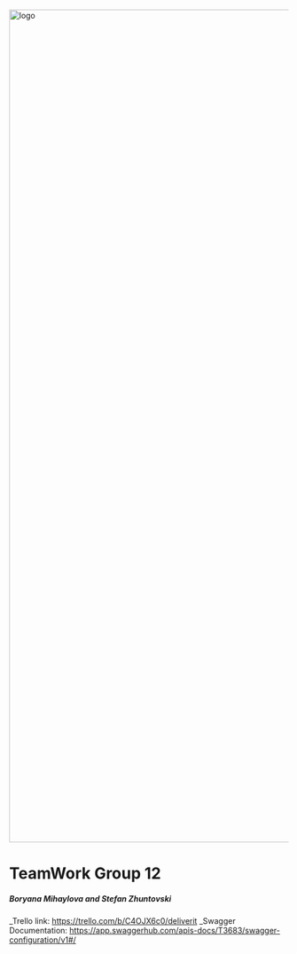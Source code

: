 <img src="https://i.ibb.co/bJ7kCjB/team12logo.png)" alt="logo" width="1500px" style="margin-top: 20px;"/>

# TeamWork Group 12
##### Boryana Mihaylova and Stefan Zhuntovski

_Trello link: https://trello.com/b/C4OJX6c0/deliverit
_Swagger Documentation:  https://app.swaggerhub.com/apis-docs/T3683/swagger-configuration/v1#/

